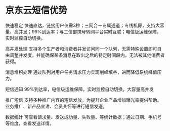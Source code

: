 # 京东云短信优势
 

快速稳定
快速直达，链接用户仅需3秒；三网合一专属通道；专线机房，支持大容量、高并发；99%到达率；与工信部携号转网平台实时互联；电信级运维保障，实时监控自动切换。

高并发处理
支持多个生产者和消费者并发访问同一个队列，无需特殊设置即可自由调整并发度，并能确保某条消息在取出之后的特定时间段内，无法被其他消费者获得。

消息堆积处理
通过队列对用户任务请求压力实现削峰填谷，进而降低系统峰值压力。

短信通知
99%到达率，电信级运维保障，实时监控自动切换。大容量高并发

推广短信
支持多种推广内容的短信发放，为提升企业产品增加曝光率提供帮助。业务推广、新产品宣讲、会员关怀等进行短信发送。

数据统计
可查看请求量、发送成功量、失败量、等统计数据；通过日期、手机号等维度，查看发送详情。
